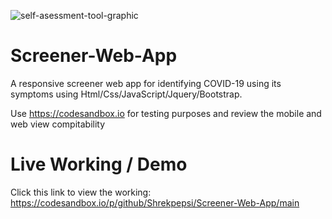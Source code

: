 
![self-asessment-tool-graphic](https://github.com/Shrekpepsi/Screener-Web-App/assets/107950320/27aea2ff-d729-4373-afea-808a473c5ba0)



# Screener-Web-App
A responsive screener web app for identifying COVID-19 using its symptoms using Html/Css/JavaScript/Jquery/Bootstrap.


Use https://codesandbox.io for testing purposes and review the mobile and web view compitability 

# Live Working / Demo

Click this link to view the working: https://codesandbox.io/p/github/Shrekpepsi/Screener-Web-App/main
